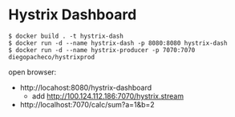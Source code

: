 # Hystrix Dashboard

```
$ docker build . -t hystrix-dash
$ docker run -d --name hystrix-dash -p 8080:8080 hystrix-dash
$ docker run -d --name hystrix-producer -p 7070:7070 diegopacheco/hystrixprod

```

open browser: 
- http://locahost:8080/hystrix-dashboard
  - add http://100.124.112.186:7070/hystrix.stream
- http://localhost:7070/calc/sum?a=1&b=2
